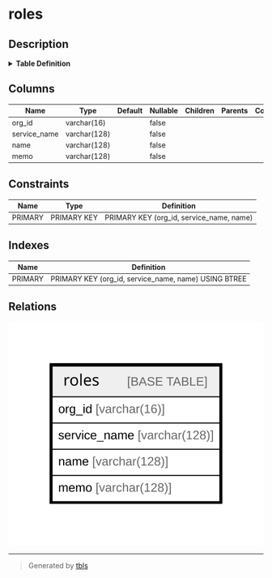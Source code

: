 # roles

## Description

<details>
<summary><strong>Table Definition</strong></summary>

```sql
CREATE TABLE `roles` (
  `org_id` varchar(16) NOT NULL,
  `service_name` varchar(128) NOT NULL,
  `name` varchar(128) NOT NULL,
  `memo` varchar(128) NOT NULL DEFAULT '',
  PRIMARY KEY (`org_id`,`service_name`,`name`)
) ENGINE=InnoDB DEFAULT CHARSET=utf8mb4 COLLATE=utf8mb4_0900_ai_ci
```

</details>

## Columns

| Name | Type | Default | Nullable | Children | Parents | Comment |
| ---- | ---- | ------- | -------- | -------- | ------- | ------- |
| org_id | varchar(16) |  | false |  |  |  |
| service_name | varchar(128) |  | false |  |  |  |
| name | varchar(128) |  | false |  |  |  |
| memo | varchar(128) |  | false |  |  |  |

## Constraints

| Name | Type | Definition |
| ---- | ---- | ---------- |
| PRIMARY | PRIMARY KEY | PRIMARY KEY (org_id, service_name, name) |

## Indexes

| Name | Definition |
| ---- | ---------- |
| PRIMARY | PRIMARY KEY (org_id, service_name, name) USING BTREE |

## Relations

![er](roles.svg)

---

> Generated by [tbls](https://github.com/k1LoW/tbls)
